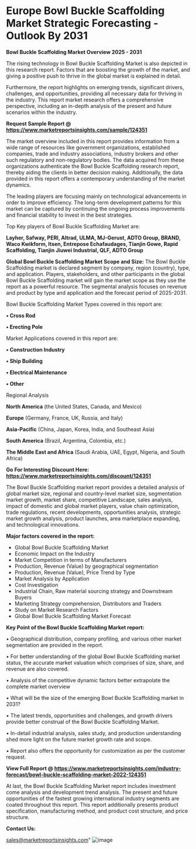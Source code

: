 # Europe Bowl Buckle Scaffolding Market Strategic Forecasting - Outlook By 2031

<Strong> Bowl Buckle Scaffolding Market Overview 2025 - 2031</strong>

The rising technology in Bowl Buckle Scaffolding Market is also depicted in this research report. Factors that are boosting the growth of the market, and giving a positive push to thrive in the global market is explained in detail.

Furthermore, the report highlights on emerging trends, significant drivers, challenges, and opportunities, providing all necessary data for thriving in the industry. This report market research offers a comprehensive perspective, including an in-depth analysis of the present and future scenarios within the industry.

<strong>Request Sample Report @ <a href=https://www.marketreportsinsights.com/sample/124351>https://www.marketreportsinsights.com/sample/124351</a></strong>

The market overview included in this report provides information from a wide range of resources like government organizations, established companies, trade and industry associations, industry brokers and other such regulatory and non-regulatory bodies. The data acquired from these organizations authenticate the Bowl Buckle Scaffolding research report, thereby aiding the clients in better decision making. Additionally, the data provided in this report offers a contemporary understanding of the market dynamics.

The leading players are focusing mainly on technological advancements in order to improve efficiency. The long-term development patterns for this market can be captured by continuing the ongoing process improvements and financial stability to invest in the best strategies.

Top Key players of Bowl Buckle Scaffolding Market are:

<strong>Layher, Safway, PERI, Altrad, ULMA, MJ-Gerust, ADTO Group, BRAND, Waco Kwikform, Itsen, Entrepose Echafaudages, Tianjin Gowe, Rapid Scaffolding, Tianjin Jiuwei Industrial, QLF, ADTO Group</strong>

<strong><b>Global Bowl Buckle Scaffolding Market Scope and Size:</b></strong>
The Bowl Buckle Scaffolding market is declared segment by company, region (country), type, and application. Players, stakeholders, and other participants in the global Bowl Buckle Scaffolding market will gain the market scope as they use the report as a powerful resource. The segmental analysis focuses on revenue and product by type and application and the forecast period of 2025-2031.

Bowl Buckle Scaffolding Market Types covered in this report are:

<strong>• Cross Rod

• Erecting Pole</strong>

Market Applications covered in this report are:

<strong>• Construction Industry

• Ship Building

• Electrical Maintenance

• Other</strong> 

Regional Analysis

<strong>North America</strong> (the United States, Canada, and Mexico)

<strong>Europe</strong> (Germany, France, UK, Russia, and Italy)

<strong>Asia-Pacific</strong> (China, Japan, Korea, India, and Southeast Asia)

<strong>South America</strong> (Brazil, Argentina, Colombia, etc.)

<strong>The Middle East and Africa</strong> (Saudi Arabia, UAE, Egypt, Nigeria, and South Africa)

<strong>Go For Interesting Discount Here: <a href=https://www.marketreportsinsights.com/discount/124351>https://www.marketreportsinsights.com/discount/124351</a></strong>

The Bowl Buckle Scaffolding market report provides a detailed analysis of global market size, regional and country-level market size, segmentation market growth, market share, competitive Landscape, sales analysis, impact of domestic and global market players, value chain optimization, trade regulations, recent developments, opportunities analysis, strategic market growth analysis, product launches, area marketplace expanding, and technological innovations.

<strong><b>Major factors covered in the report:</b></strong>
<ul>
  <li>Global Bowl Buckle Scaffolding Market </li>
  <li>Economic Impact on the Industry</li>
  <li>Market Competition in terms of Manufacturers</li>
  <li>Production, Revenue (Value) by geographical segmentation</li>
  <li>Production, Revenue (Value), Price Trend by Type</li>
  <li>Market Analysis by Application</li>
  <li>Cost Investigation</li>
  <li>Industrial Chain, Raw material sourcing strategy and Downstream Buyers</li>
  <li>Marketing Strategy comprehension, Distributors and Traders</li>
  <li>Study on Market Research Factors</li>
  <li>Global Bowl Buckle Scaffolding Market Forecast</li>
</ul>

<strong><b>Key Point of the Bowl Buckle Scaffolding Market report:</b></strong>

• Geographical distribution, company profiling, and various other market segmentation are provided in the report.

• For better understanding of the global Bowl Buckle Scaffolding market status, the accurate market valuation which comprises of size, share, and revenue are also covered.

• Analysis of the competitive dynamic factors better extrapolate the complete market overview

• What will be the size of the emerging Bowl Buckle Scaffolding market in 2031?

• The latest trends, opportunities and challenges, and growth drivers provide better construal of the Bowl Buckle Scaffolding Market.

• In-detail industrial analysis, sales study, and production understanding shed more light on the future market growth rate and scope.

• Report also offers the opportunity for customization as per the customer request.

<strong><b>View Full Report @ <a href=https://www.marketreportsinsights.com/industry-forecast/bowl-buckle-scaffolding-market-2022-124351>https://www.marketreportsinsights.com/industry-forecast/bowl-buckle-scaffolding-market-2022-124351</a></b></strong>


At last, the Bowl Buckle Scaffolding Market report includes investment come analysis and development trend analysis. The present and future opportunities of the fastest growing international industry segments are coated throughout this report. This report additionally presents product specification, manufacturing method, and product cost structure, and price structure.

<strong>Contact Us:</strong>

sales@marketreportsinsights.com"
![image](https://github.com/user-attachments/assets/872c57f8-3983-4c8a-97b6-95f6f90d4c6b)
